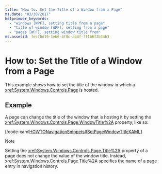 ```yaml
---
title: "How to: Set the Title of a Window from a Page"
ms.date: "03/30/2017"
helpviewer_keywords: 
  - "windows [WPF], setting title from a page"
  - "title of window [WPF], setting from a page"
  - "pages [WPF], setting window title from"
ms.assetid: fecf0d19-3eb6-4f8c-a44f-ff1b6f2b34b3
---
```

# How to: Set the Title of a Window from a Page
This example shows how to set the title of the window in which a <xref:System.Windows.Controls.Page> is hosted.  
  
## Example  
 A page can change the title of the window that is hosting it by setting the <xref:System.Windows.Controls.Page.WindowTitle%2A> property, like so:  
  
 [!code-xaml[HOWTONavigationSnippets#SetPageWindowTitleXAML](~/samples/snippets/csharp/VS_Snippets_Wpf/HOWTONavigationSnippets/CSharp/SetWindowTitlePage.xaml#setpagewindowtitlexaml)]  
  
> [!NOTE]
>  Setting the <xref:System.Windows.Controls.Page.Title%2A> property of a page does not change the value of the window title. Instead, <xref:System.Windows.Controls.Page.Title%2A> specifies the name of a page entry in navigation history.
